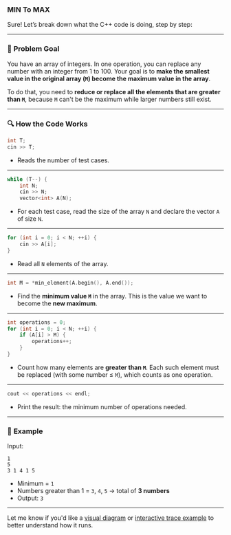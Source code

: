 ### MIN To MAX

Sure! Let’s break down what the C++ code is doing, step by step:

---

### 🧩 **Problem Goal**

You have an array of integers. In one operation, you can replace any number with an integer from 1 to 100. Your goal is to **make the smallest value in the original array (`M`) become the maximum value in the array**.

To do that, you need to **reduce or replace all the elements that are greater than `M`**, because `M` can't be the maximum while larger numbers still exist.

---

### 🔍 **How the Code Works**

```cpp
int T;
cin >> T;
```

* Reads the number of test cases.

---

```cpp
while (T--) {
    int N;
    cin >> N;
    vector<int> A(N);
```

* For each test case, read the size of the array `N` and declare the vector `A` of size `N`.

---

```cpp
for (int i = 0; i < N; ++i) {
    cin >> A[i];
}
```

* Read all `N` elements of the array.

---

```cpp
int M = *min_element(A.begin(), A.end());
```

* Find the **minimum value `M`** in the array. This is the value we want to become the **new maximum**.

---

```cpp
int operations = 0;
for (int i = 0; i < N; ++i) {
    if (A[i] > M) {
        operations++;
    }
}
```

* Count how many elements are **greater than `M`**. Each such element must be replaced (with some number ≤ `M`), which counts as one operation.

---

```cpp
cout << operations << endl;
```

* Print the result: the minimum number of operations needed.

---

### 🧠 **Example**

Input:

```
1
5
3 1 4 1 5
```

* Minimum = `1`
* Numbers greater than 1 = `3`, `4`, `5` → total of **3 numbers**
* Output: `3`

---

Let me know if you'd like a [visual diagram](f) or [interactive trace example](f) to better understand how it runs.
